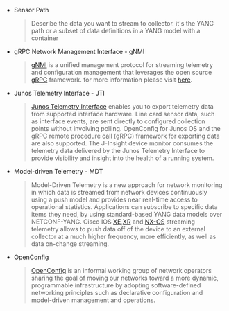 * Sensor Path
    > Describe the data you want to stream to collector. it's the YANG path or a subset of data definitions in a YANG model with a container

* gRPC Network Management Interface - gNMI
    > [gNMI](https://www.openconfig.net/projects/rpc/) is a unified management protocol for streaming telemetry and configuration management that leverages the open source [gRPC](https://www.grpc.io/) framework. for more information please visit [here](https://www.ietf.org/proceedings/101/slides/slides-101-netconf-grpc-network-management-interface-gnmi-00).
* Junos Telemetry Interface - JTI
    > [Junos Telemetry Interface](https://www.juniper.net/documentation/en_US/junos/information-products/pathway-pages/junos-telemetry-interface/junos-telemetry-interface.html) enables you to export telemetry data from supported interface hardware. Line card sensor data, such as interface events, are sent directly to configured collection points without involving polling. OpenConfig for Junos OS and the gRPC remote procedure call (gRPC) framework for exporting data are also supported. The J-Insight device monitor consumes the telemetry data delivered by the Junos Telemetry Interface to provide visibility and insight into the health of a running system.
* Model-driven Telemetry - MDT
    > Model-Driven Telemetry is a new approach for network monitoring in which data is streamed from network devices continuously using a push model and provides near real-time access to operational statistics. Applications can subscribe to specific data items they need, by using standard-based YANG data models over NETCONF-YANG. Cisco IOS [XE](https://www.cisco.com/c/en/us/td/docs/ios-xml/ios/prog/configuration/1612/b_1612_programmability_cg/model_driven_telemetry.html),[XR](https://www.cisco.com/c/en/us/td/docs/iosxr/ncs5000/telemetry/65x/b-telemetry-cg-ncs5000-65x/b-telemetry-cg-ncs5000-65x_chapter_010.html) and [NX-OS](https://www.cisco.com/c/en/us/td/docs/switches/datacenter/nexus9000/sw/7-x/programmability/guide/b_Cisco_Nexus_9000_Series_NX-OS_Programmability_Guide_7x/b_Cisco_Nexus_9000_Series_NX-OS_Programmability_Guide_7x_chapter_011000.html) streaming telemetry allows to push data off of the device to an external collector at a much higher frequency, more efficiently, as well as data on-change streaming.
* OpenConfig
    > [OpenConfig](https://www.openconfig.net/) is an informal working group of network operators sharing the goal of moving our networks toward a more dynamic, programmable infrastructure by adopting software-defined networking principles such as declarative configuration and model-driven management and operations.